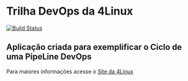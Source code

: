 # Trilha DevOps da 4Linux

<!-- Altere a Flag abaixo com sua URL do Travis -->
[![Build Status](https://travis-ci.org/marcosvieirajr/DevOpsLab-HelloWorld.svg?branch=master)](https://travis-ci.org/marcosvieirajr/DevOpsLab-HelloWorld)

## Aplicação criada para exemplificar o Ciclo de uma PipeLine DevOps


Para maiores informações acesse o [Site da 4Linux](https://www.4linux.com.br/cursos/devops)
